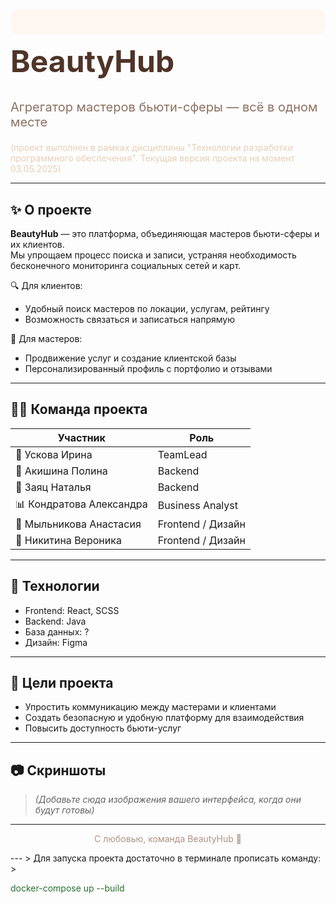 <!-- Баннер с названием проекта -->
<p align="center" style="background-color:#FFF8F2; padding: 20px; border-radius: 12px;">
  <!-- <img src="https://github.com/nikiveron/beautyhub_v2/tree/feature/frontend/front_beautyhub/public/logoOutlinedSmall.svg" alt="BeautyHub Logo" /> -->
  <h1 style="color:#4F3427; font-size: 48px; margin-top: 10px;">BeautyHub</h1>
  <p style="color:#8C7062; font-size: 20px;">Агрегатор мастеров бьюти-сферы — всё в одном месте</p>
  <p style="color:#E5CFB8; font-size: 14px; padding: 0; margin:0;">(проект выполнен в рамках дисциплины "Технологии разработки программного обеспечения". Текущая версия проекта на момент 03.05.2025)</p>
</p>

---

## ✨ О проекте

**BeautyHub** — это платформа, объединяющая мастеров бьюти-сферы и их клиентов.  
Мы упрощаем процесс поиска и записи, устраняя необходимость бесконечного мониторинга социальных сетей и карт.

🔍 Для клиентов:  
- Удобный поиск мастеров по локации, услугам, рейтингу  
- Возможность связаться и записаться напрямую  

💼 Для мастеров:  
- Продвижение услуг и создание клиентской базы  
- Персонализированный профиль с портфолио и отзывами  

---

## 👩‍💻 Команда проекта

| Участник | Роль |
|----------|------|
| 🧠 Ускова Ирина | TeamLead |
| 🔧 Акишина Полина | Backend |
| 🔧 Заяц Наталья | Backend |
| 📊 Кондратова Александра | Business Analyst |
| 🎨 Мыльникова Анастасия | Frontend / Дизайн |
| 🎨 Никитина Вероника | Frontend / Дизайн |

---

## 🚀 Технологии

- Frontend: React, SCSS
- Backend: Java
- База данных: ?
- Дизайн: Figma

---

## 📌 Цели проекта

- Упростить коммуникацию между мастерами и клиентами
- Создать безопасную и удобную платформу для взаимодействия
- Повысить доступность бьюти-услуг

---

## 📷 Скриншоты

> *(Добавьте сюда изображения вашего интерфейса, когда они будут готовы)*

---


<p align="center" style="color:#AF9284;">С любовью, команда BeautyHub 💖</p>
---
> Для запуска проекта достаточно в терминале прописать команду:
> <p style="color:#2A6E31;">docker-compose up --build</p>
